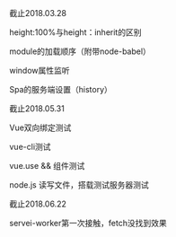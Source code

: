 截止2018.03.28

height:100%与height：inherit的区别

module的加载顺序（附带node-babel）

window属性监听

Spa的服务端设置（history）

截止2018.05.31

Vue双向绑定测试

vue-cli测试

vue.use && 组件测试

node.js 读写文件，搭载测试服务器测试

截止2018.06.22

servei-worker第一次接触，fetch没找到效果
